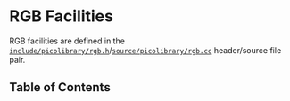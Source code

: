 # RGB Facilities
RGB facilities are defined in the
[`include/picolibrary/rgb.h`](https://github.com/apcountryman/picolibrary/blob/main/include/picolibrary/rgb.h)/[`source/picolibrary/rgb.cc`](https://github.com/apcountryman/picolibrary/blob/main/source/picolibrary/rgb.cc)
header/source file pair.

## Table of Contents
